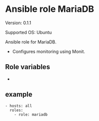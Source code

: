 # Ansible role MariaDB

Version: 0.1.1

Supported OS: Ubuntu

Ansible role for MariaDB.

- Configures monitoring using Monit.

## Role variables

-

## example

```
- hosts: all
  roles:
    - role: mariadb
```
